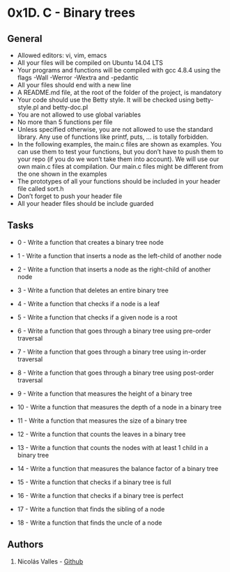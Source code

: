 # 0x1D. C - Binary trees

## General
* Allowed editors: vi, vim, emacs
* All your files will be compiled on Ubuntu 14.04 LTS
* Your programs and functions will be compiled with gcc 4.8.4 using the flags -Wall -Werror -Wextra and -pedantic
* All your files should end with a new line
* A README.md file, at the root of the folder of the project, is mandatory
* Your code should use the Betty style. It will be checked using betty-style.pl and betty-doc.pl
* You are not allowed to use global variables
* No more than 5 functions per file
* Unless specified otherwise, you are not allowed to use the standard library. Any use of functions like printf, puts, … is totally forbidden.
* In the following examples, the main.c files are shown as examples. You can use them to test your functions, but you don’t have to push them to your repo (if you do we won’t take them into account). We will use our own main.c files at compilation. Our main.c files might be different from the one shown in the examples
* The prototypes of all your functions should be included in your header file called sort.h
* Don’t forget to push your header file
* All your header files should be include guarded

## Tasks

* 0 - Write a function that creates a binary tree node

* 1 - Write a function that inserts a node as the left-child of another node

* 2 - Write a function that inserts a node as the right-child of another node

* 3 - Write a function that deletes an entire binary tree

* 4 - Write a function that checks if a node is a leaf

* 5 - Write a function that checks if a given node is a root

* 6 - Write a function that goes through a binary tree using pre-order traversal

* 7 - Write a function that goes through a binary tree using in-order traversal

* 8 - Write a function that goes through a binary tree using post-order traversal

* 9 - Write a function that measures the height of a binary tree

* 10 - Write a function that measures the depth of a node in a binary tree

* 11 - Write a function that measures the size of a binary tree

* 12 - Write a function that counts the leaves in a binary tree

* 13 - Write a function that counts the nodes with at least 1 child in a binary tree

* 14 - Write a function that measures the balance factor of a binary tree

* 15 - Write a function that checks if a binary tree is full

* 16 - Write a function that checks if a binary tree is perfect

* 17 - Write a function that finds the sibling of a node

* 18 - Write a function that finds the uncle of a node

## Authors

1. Nicolás Valles - [Github](https://github.com/NicoV00)
